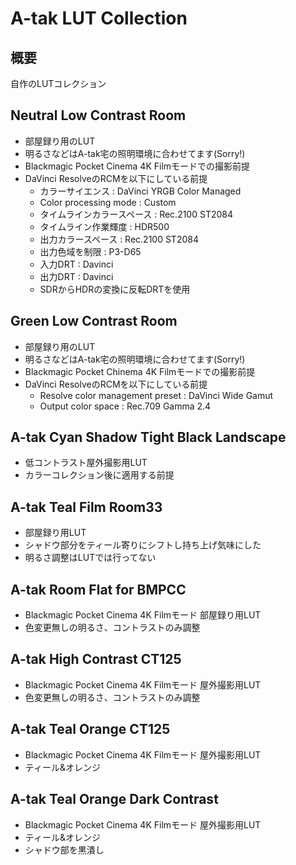 # A-tak LUT Collection

## 概要

自作のLUTコレクション

## Neutral Low Contrast Room

* 部屋録り用のLUT
* 明るさなどはA-tak宅の照明環境に合わせてます(Sorry!)
* Blackmagic Pocket Cinema 4K Filmモードでの撮影前提
* DaVinci ResolveのRCMを以下にしている前提
  * カラーサイエンス : DaVinci YRGB Color Managed
  * Color processing mode : Custom
  * タイムラインカラースペース : Rec.2100 ST2084
  * タイムライン作業輝度 : HDR500
  * 出力カラースペース : Rec.2100 ST2084
  * 出力色域を制限 : P3-D65
  * 入力DRT : Davinci
  * 出力DRT : Davinci
  * SDRからHDRの変換に反転DRTを使用

## Green Low Contrast Room

* 部屋録り用のLUT
* 明るさなどはA-tak宅の照明環境に合わせてます(Sorry!)
* Blackmagic Pocket Chinema 4K Filmモードでの撮影前提
* DaVinci ResolveのRCMを以下にしている前提
  * Resolve color management preset : DaVinci Wide Gamut
  * Output color space : Rec.709 Gamma 2.4

## A-tak Cyan Shadow Tight Black Landscape

* 低コントラスト屋外撮影用LUT
* カラーコレクション後に適用する前提

## A-tak Teal Film Room33

* 部屋録り用LUT
* シャドウ部分をティール寄りにシフトし持ち上げ気味にした
* 明るさ調整はLUTでは行ってない

## A-tak Room Flat for BMPCC

* Blackmagic Pocket Cinema 4K Filmモード 部屋録り用LUT
* 色変更無しの明るさ、コントラストのみ調整

## A-tak High Contrast CT125

* Blackmagic Pocket Cinema 4K Filmモード 屋外撮影用LUT
* 色変更無しの明るさ、コントラストのみ調整

## A-tak Teal Orange CT125

* Blackmagic Pocket Cinema 4K Filmモード 屋外撮影用LUT
* ティール&オレンジ

## A-tak Teal Orange Dark Contrast

* Blackmagic Pocket Cinema 4K Filmモード 屋外撮影用LUT
* ティール&オレンジ
* シャドウ部を黒潰し